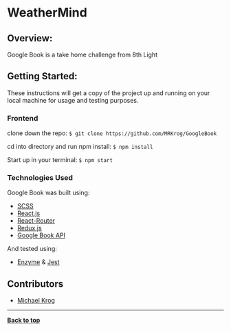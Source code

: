 # WeatherMind

## Overview:

Google Book is a take home challenge from 8th Light

## Getting Started:

These instructions will get a copy of the project up and running on your local machine for usage and testing purposes.

### Frontend
clone down the repo: ```$ git clone https://github.com/MRKrog/GoogleBook```

cd into directory and run npm install: ```$ npm install```

Start up in your terminal: ```$ npm start ```


### Technologies Used
Google Book was built using:
- [SCSS](https://sass-lang.com/)
- [React.js](https://reactjs.org/)
- [React-Router](https://reacttraining.com/react-router/)
- [Redux.js](https://redux.js.org/)
- [Google Book API](https://developers.google.com/maps/documentation/)

And tested using:
- [Enzyme](https://airbnb.io/enzyme/) & [Jest](https://airbnb.io/enzyme/docs/guides/jest.html)

## Contributors
- [Michael Krog](https://github.com/MRKrog)

---
**[Back to top]()**
